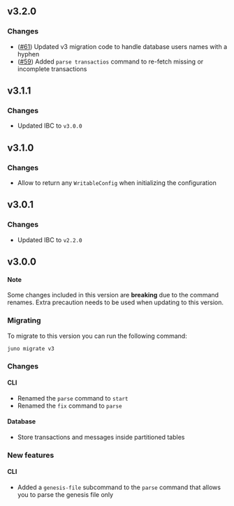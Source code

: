 ## v3.2.0

### Changes

- ([\#61](https://github.com/Source-Protocol-Cosmos/juno/pull/61)) Updated v3 migration code to handle database users names with a hyphen
- ([\#59](https://github.com/Source-Protocol-Cosmos/juno/pull/59)) Added `parse transactios` command to re-fetch missing or incomplete transactions

## v3.1.1

### Changes

- Updated IBC to `v3.0.0`

## v3.1.0

### Changes

- Allow to return any `WritableConfig` when initializing the configuration

## v3.0.1

### Changes

- Updated IBC to `v2.2.0`

## v3.0.0

#### Note

Some changes included in this version are **breaking** due to the command renames. Extra precaution needs to be used when updating to this version.

### Migrating

To migrate to this version you can run the following command:

```
juno migrate v3
```

### Changes

#### CLI

- Renamed the `parse` command to `start`
- Renamed the `fix` command to `parse`

#### Database

- Store transactions and messages inside partitioned tables

### New features

#### CLI

- Added a `genesis-file` subcommand to the `parse` command that allows you to parse the genesis file only
